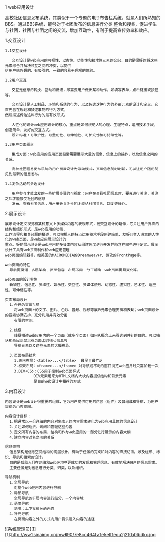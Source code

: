 1
web应用设计

  高校社团信息发布系统，其类似于一个专题的电子布告栏系统，就是人们所熟知的BBS。通过BBS系统，能够对于社团发布的信息进行分类
  整合和搜集，促进学生与社团，社团与社团之间的交流，增加互动性，有利于提高宣传效率和效应。
  
  1.交互设计
  
    1.1交互设计
    
       交互设计是web应用的可视性、动态性、功能性和技术性元素的交织，目的是很好的将这些元素综合并解决相互之间的冲突，以提供
    给用户感兴趣的、有吸引的、一致的和易于理解的体验。

    1.2用户交互
    
       交互是信息的转换、互动和反馈，即需要用户做出某种动作，如填写表单，点击链接或按钮等。
       
       交互设计是人工制品、环境和系统的行为，以及传达这种行为的外形元素的设计和定义。它首先旨在规划和描述事物的行为方式，
    然后描述传达这种行为的最有效形式。
    
       人性化的设计web应用设计的核心，重点是如何根绝人的心理、生理特点，运用技术手段，创造简单、友好的交互方式。
       设计标准：可维护性、可重用性、可伸缩性、可扩充性和可持续性等。
   
    1.3用户页面组织
       
       集成方面：web应用的应用页面经常需要展示大量的信息、信息上的操作，以及信息之间的关系。
       
       高校社团信息发布系统的用户页面设计为滚动模式，页面信息随时刷新，可以让用户随用随见到最新的信息发布。
       
    1.4复杂活动的会话设计
       
       用户参与才能出发的一些扩展步骤的可视化：用户在查看社团信息时，要先进行关注，关注之后才能接受社团的信息
       发布、查看社团信息；用户要先关注社团才能给社团留言、回复等操作。
       
  2.展示设计

    展示设计定义视觉和某种意义上多媒体内容的表现形式，是交互设计的延伸，它关注用户界面的结构和组织形式，是web应用的功能、
    工作流程和相关问题的描述，可以根据人的特点运用技术手段创建简单、友好且令人满意的人性化的web页面，是web应用展示设计的
    重点。好的展示设计是web应用的多媒体内容从组建角度进行开发并隐含在网中进行定义。展示设计工具有web页面制作和web应用管理
    web页面编辑器等，如美国的MACROMEDIA的Dreamweaver、微软的FrontPage等。
    
    web页面的特性
      导航更灵活、多层架构、页面包容、布局不同、分工明确、web页面更易变化等。
    
    web页面的设计特性
      新颖性、信息性、多维性、娱乐性、交互性、多媒体使用、动态性、虚拟性、艺术性、适应性、可伸缩性等。
    
    页面布局设计
      1.合理的页面布局
        将web页面上的文字、图片、色彩、音频、视频等展示元素合理安排和表现；web页面设计的要素协调安排，充分利用并有效分割
        有限的空间。
        
      2.线框
        线框描述web应用内的一个页面（或多个页面）如何从概念上来看达到并行的目的。可以捕获那些应该显示在页面上的核心信息和
        导航元素以及这些元素的大概布局。
        
      3.页面布局技术
        1.表格布局：<table>...</table>  最早且最广泛
        2.框架布局：<frame>...</frame> 对导航或不动的窗口浏览web应用时只需加载一次
        3.DIV+CSS：CSS用于控制web页面样式
                 DIV元素用来为HTML文档内大块内容提供结构和背景元素
                 是目前web设计中推荐的方式
        
  3.内容设计
    
    内容设计是web设计很重要的组成，它为用户提供可用的内容（组件）及其组成和导航，为用户提供的内容视图。
    
    内容设计目标：
      1.把通常以一组详细的内容对象表示的内容需求转化为web应用具体的信息设计
      2.关注如何组织、访问和管理这些内容
      3.定义所有内容的布局、结构和作为web应用的一部分进行展示的内容大纲
      4.建立内容对象之间的关系
      
    信息架构
      信息架构是信息空间结构的高层设计，有助于任务的完成和对内容的直接访问，涉及组织、标识、导航和搜索的设计。
      目的是帮助人们在网络和web环境中更成功的发现和管理信息。有效地解决用户的信息需求。
      主要任务是对信息进行分类、归类，以及组织。
      
    导航机制
      1.全局导航
        对整个web应用内容进行导航
      2.局部导航
        全局导航的下层内容进行细分，一个内容域
      3.语境导航
        语境：上下文相关的内容
      4.补充导航
        在页面内容之外的方式向用户提供进入内容的途径

![系统管理员][1]
[1]:http://ww1.sinaimg.cn/mw690/7e8cc464tw1e5elt1eou2j210a0lbdkx.jpg
